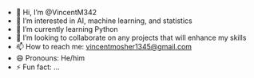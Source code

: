 - 👋 Hi, I’m @VincentM342
- 👀 I’m interested in AI, machine learning, and statistics
- 🌱 I’m currently learning Python
- 💞️ I’m looking to collaborate on any projects that will enhance my skills
- 📫 How to reach me: vincentmosher1345@gmail.com
- 😄 Pronouns: He/him
- ⚡ Fun fact: ...

<!---
VincentM342/VincentM342 is a ✨ special ✨ repository because its `README.md` (this file) appears on your GitHub profile.
You can click the Preview link to take a look at your changes.
--->
